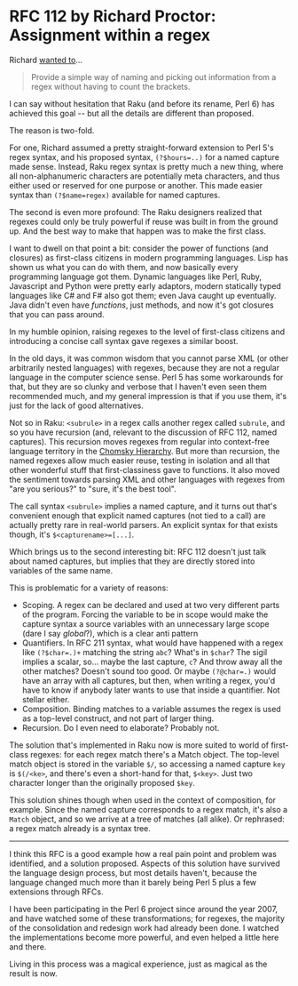 # RFC 112 by Richard Proctor: Assignment within a regex

Richard [wanted to](https://raku.org/archive/rfc/112.html)…

> Provide a simple way of naming and picking out information from a regex without having to count the brackets.

I can say without hesitation that Raku (and before its rename, Perl 6) has achieved this goal -- but all the details are different than proposed.

The reason is two-fold.

For one, Richard assumed a pretty straight-forward extension to Perl 5's regex syntax,
and his proposed syntax, `(?$hours=..)` for a named capture made sense. Instead, Raku regex syntax is pretty much a new thing, where all non-alphanumeric characters are potentially meta characters, and thus either used or reserved for one purpose or another. This made easier syntax than `(?$name=regex)` available for named captures.

The second is even more profound: The Raku designers realized that regexes could only be truly powerful if reuse was built in from the ground up. And the best way to make that happen was to make the first class.

I want to dwell on that point a bit: consider the power of functions (and closures) as first-class citizens in modern programming languages. Lisp has shown us what you can do with them, and now basically every programming language got them. Dynamic languages like Perl, Ruby, Javascript and Python were pretty early adaptors, modern statically typed languages like C# and F# also got them; even Java caught up eventually. Java didn't even have *functions*, just methods, and now it's got closures that you can pass around.

In my humble opinion, raising regexes to the level of first-class citizens and introducing a concise call syntax gave regexes a similar boost.

In the old days, it was common wisdom that you cannot parse XML (or other arbitrarily nested languages) with regexes, because they are not a regular language in the computer science sense. Perl 5 has some workarounds for that, but they are so clunky and verbose that I haven't even seen them recommended much, and my general impression is that if you use them, it's just for the lack of good alternatives.

Not so in Raku: `<subrule>` in a regex calls another regex called `subrule`, and so you have recursion (and, relevant to the discussion of RFC 112, named captures). This recursion moves regexes from regular into context-free language territory in the [Chomsky Hierarchy](https://en.wikipedia.org/wiki/Chomsky_hierarchy). But more than recursion, the named regexes allow much easier reuse, testing in isolation and all that other wonderful stuff that first-classiness gave to functions. It also moved the sentiment towards parsing XML and other languages with regexes from "are you serious?" to "sure, it's the best tool".

The call syntax `<subrule>` implies a named capture, and it turns out that's convenient enough that explicit named captures (not tied to a call) are actually pretty rare in real-world parsers. An explicit syntax for that exists though, it's `$<capturename>=[...]`.

Which brings us to the second interesting bit: RFC 112 doesn't just talk about named captures, but implies that they are directly stored into variables of the same name.

This is problematic for a variety of reasons:

* Scoping. A regex can be declared and used at two very different parts of the program. Forcing the variable to be in scope would make the capture syntax a source variables with an unnecessary large scope (dare I say *global*?), which is a clear anti pattern
* Quantifiers. In RFC 211 syntax, what would have happened with a regex like `(?$char=.)+` matching the string `abc`? What's in `$char`? The sigil implies a scalar, so... maybe the last capture, `c`? And throw away all the other matches? Doesn't sound too good. Or maybe `(?@char=.)` would have an array with all captures, but then, when writing a regex, you'd have to know if anybody later wants to use that inside a quantifier. Not stellar either.
* Composition. Binding matches to a variable assumes the regex is used as a top-level construct, and not part of larger thing.
* Recursion. Do I even need to elaborate? Probably not. 

The solution that's implemented in Raku now is more suited to world of first-class regexes: for each regex match there's a Match object. The top-level match object is stored in the variable `$/`, so accessing a named capture `key` is `$(/<ke>`, and there's even a short-hand for that, `$<key>`. Just two character longer than the originally proposed `$key`.

This solution shines though when used in the context of composition, for example. Since the named capture corresponds to a regex match, it's also a `Match` object, and so we arrive at a tree of matches (all alike). Or rephrased: a regex match already is a syntax tree.

---

I think this RFC is a good example how a real pain point and problem was identified, and a solution proposed. Aspects of this solution have survived the language design process, but most details haven't, because the language changed much more than it barely being Perl 5 plus a few extensions through RFCs.

I have been participating in the Perl 6 project since around the year 2007, and have watched some of these transformations; for regexes, the majority of the consolidation and redesign work had already been done. I watched the implementations become more powerful, and even helped a little here and there.

Living in this process was a magical experience, just as magical as the result is now.
